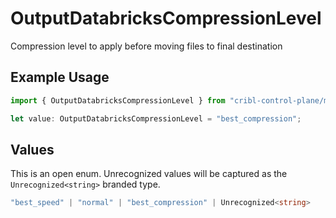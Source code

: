 # OutputDatabricksCompressionLevel

Compression level to apply before moving files to final destination

## Example Usage

```typescript
import { OutputDatabricksCompressionLevel } from "cribl-control-plane/models";

let value: OutputDatabricksCompressionLevel = "best_compression";
```

## Values

This is an open enum. Unrecognized values will be captured as the `Unrecognized<string>` branded type.

```typescript
"best_speed" | "normal" | "best_compression" | Unrecognized<string>
```